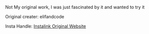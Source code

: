 Not My original work, I was just fascinated by it and wanted to try it

Original creater: elifandcode

Insta Handle: <a href="https://www.instagram.com/elifandcode/" target="_blank"> Instalink </a>
<a href="http://doyouwannagooutwithme.com/" target="_blank"> Original Website </a>
